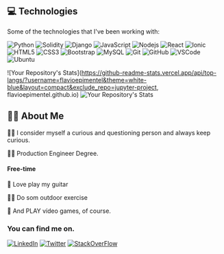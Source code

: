 ## 💻 Technologies 

Some of the technologies that I've been working with:

![Python](https://img.shields.io/badge/-Python-3776AB?style=flat-square&logo=Python&logoColor=white)
![Solidity](https://img.shields.io/badge/-Solidity-363636?style=flat-square&logo=Solidity)
![Django](https://img.shields.io/badge/-Django-092E20?style=flat-square&logo=Django)
![JavaScript](https://img.shields.io/badge/-JavaScript-black?style=flat-square&logo=javascript)
![Nodejs](https://img.shields.io/badge/-Nodejs-339933?style=flat-square&logo=Node.js&logoColor=white)
![React](https://img.shields.io/badge/-React-61DAFB?style=flat-square&logo=React&logoColor=white)
![Ionic](https://img.shields.io/badge/-Ionic-3880FF?style=flat-square&logo=Ionic&logoColor=white)
![HTML5](https://img.shields.io/badge/-HTML5-E34F26?style=flat-square&logo=html5&logoColor=white)
![CSS3](https://img.shields.io/badge/-CSS3-1572B6?style=flat-square&logo=css3)
![Bootstrap](https://img.shields.io/badge/-Bootstrap-563D7C?style=flat-square&logo=bootstrap&logoColor=white)
![MySQL](https://img.shields.io/badge/-MySQL-4479A1?style=flat-square&logo=mysql&logoColor=white)
![Git](https://img.shields.io/badge/-Git-black?style=flat-square&logo=git)
![GitHub](https://img.shields.io/badge/-GitHub-181717?style=flat-square&logo=github)
![VSCode](https://img.shields.io/badge/-VSCode-007ACC?style=flat-square&logo=visual-studio-code&logoColor=white)
![Ubuntu](https://img.shields.io/badge/-Ubuntu-E95420?style=flat-square&logo=Ubuntu&logoColor=white)



![Your Repository's Stats](https://github-readme-stats.vercel.app/api/top-langs/?username=flavioepimentel&theme=white-blue&layout=compact&exclude_repo=jupyter-project,	flavioepimentel.github.io)
![Your Repository's Stats](https://github-readme-stats.vercel.app/api?username=flavioepimentel&count_private=true&show_icons=true)

##  👨‍💻 About Me

🕵️‍♂️ I consider myself a curious and questioning person and always keep curious.

👨‍🎓 Production Engineer Degree.
  
#### Free-time

🎸 Love play my guitar 

🏃🏻  Do som outdoor exercise

👾  And PLAY vídeo games, of course.

### You can find me on.
[![LinkedIn](https://img.shields.io/badge/-Linkedin-blue?style=flat-square&logo=Linkedin&logoColor=white&link=https://www.linkedin.com/in/flavioepimentel/)](https://www.linkedin.com/in/flavioepimentel/)
[![Twitter](https://img.shields.io/twitter/follow/FlvioEPimentel1?style=social)](https://twitter.com/FlvioEPimentel1)
[![StackOverFlow](https://img.shields.io/badge/-StackOverFlow-F58025?style=flat-square&logo=StackOverFlow&logoColor=white)](https://stackoverflow.com/users/13225444/ericksan-pimentel?tab=profile)
